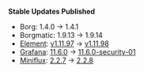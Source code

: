 **Stable Updates Published**

* Borg: 1.4.0 -> 1.4.1
* Borgmatic: 1.9.13 -> 1.9.14
* [Element](https://github.com/element-hq/element-web): [v1.11.97](https://github.com/element-hq/element-web/releases/tag/v1.11.97) -> [v1.11.98](https://github.com/element-hq/element-web/releases/tag/v1.11.98)
* [Grafana](https://github.com/grafana/grafana): [11.6.0](https://github.com/grafana/grafana/releases/tag/v11.6.0) -> [11.6.0-security-01](https://github.com/grafana/grafana/releases/tag/v11.6.0-security-01)
* [Miniflux](https://github.com/miniflux/v2): [2.2.7](https://github.com/miniflux/v2/releases/tag/2.2.7) -> [2.2.8](https://github.com/miniflux/v2/releases/tag/2.2.8)
